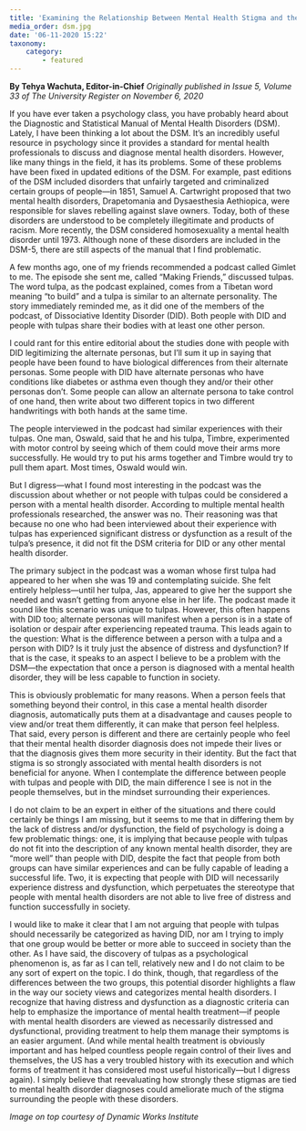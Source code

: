 ```yaml
---
title: 'Examining the Relationship Between Mental Health Stigma and the DSM'
media_order: dsm.jpg
date: '06-11-2020 15:22'
taxonomy:
    category:
        - featured
---
```


**By Tehya Wachuta, Editor-in-Chief** _Originally published in Issue 5, Volume 33 of The University Register on November 6, 2020_

If you have ever taken a psychology class, you have probably heard about the Diagnostic and Statistical Manual of Mental Health Disorders (DSM). Lately, I have been thinking a lot about the DSM. It’s an incredibly useful resource in psychology since it provides a standard for mental health professionals to discuss and diagnose mental health disorders. However, like many things in the field, it has its problems. Some of these problems have been fixed in updated editions of the DSM. For example, past editions of the DSM included disorders that unfairly targeted and criminalized certain groups of people—in 1851, Samuel A. Cartwright proposed that two mental health disorders, Drapetomania and Dysaesthesia Aethiopica, were responsible for slaves rebelling against slave owners. Today, both of these disorders are understood to be completely illegitimate and products of racism. More recently, the DSM considered homosexuality a mental health disorder until 1973. Although none of these disorders are included in the DSM-5, there are still aspects of the manual that I find problematic.

A few months ago, one of my friends recommended a podcast called Gimlet to me. The episode she sent me, called “Making Friends,” discussed tulpas. The word tulpa, as the podcast explained, comes from a Tibetan word meaning “to build” and a tulpa is similar to an alternate personality. The story immediately reminded me, as it did one of the members of the podcast, of Dissociative Identity Disorder (DID). Both people with DID and people with tulpas share their bodies with at least one other person. 

I could rant for this entire editorial about the studies done with people with DID legitimizing the alternate personas, but I’ll sum it up in saying that people have been found to have biological differences from their alternate personas. Some people with DID have alternate personas who have conditions like diabetes or asthma even though they and/or their other personas don’t. Some people can allow an alternate persona to take control of one hand, then write about two different topics in two different handwritings with both hands at the same time.

The people interviewed in the podcast had similar experiences with their tulpas. One man, Oswald, said that he and his tulpa, Timbre, experimented with motor control by seeing which of them could move their arms more successfully. He would try to put his arms together and Timbre would try to pull them apart. Most times, Oswald would win.

But I digress—what I found most interesting in the podcast was the discussion about whether or not people with tulpas could be considered a person with a mental health disorder. According to multiple mental health professionals researched, the answer was no. Their reasoning was that because no one who had been interviewed about their experience with tulpas has experienced significant distress or dysfunction as a result of the tulpa’s presence, it did not fit the DSM criteria for DID or any other mental health disorder. 

The primary subject in the podcast was a woman whose first tulpa had appeared to her when she was 19 and contemplating suicide. She felt entirely helpless—until her tulpa, Jas, appeared to give her the support she needed and wasn’t getting from anyone else in her life. The podcast made it sound like this scenario was unique to tulpas. However, this often happens with DID too; alternate personas will manifest when a person is in a state of isolation or despair after experiencing repeated trauma. This leads again to the question: What is the difference between a person with a tulpa and a person with DID? Is it truly just the absence of distress and dysfunction? If that is the case, it speaks to an aspect I believe to be a problem with the DSM—the expectation that once a person is diagnosed with a mental health disorder, they will be less capable to function in society.

This is obviously problematic for many reasons. When a person feels that something beyond their control, in this case a mental health disorder diagnosis, automatically puts them at a disadvantage and causes people to view and/or treat them differently, it can make that person feel helpless. That said, every person is different and there are certainly people who feel that their mental health disorder diagnosis does not impede their lives or that the diagnosis gives them more security in their identity. But the fact that stigma is so strongly associated with mental health disorders is not beneficial for anyone. When I contemplate the difference between people with tulpas and people with DID, the main difference I see is not in the people themselves, but in the mindset surrounding their experiences.

I do not claim to be an expert in either of the situations and there could certainly be things I am missing, but it seems to me that in differing them by the lack of distress and/or dysfunction, the field of psychology is doing a few problematic things: one, it is implying that because people with tulpas do not fit into the description of any known mental health disorder, they are “more well” than people with DID, despite the fact that people from both groups can have similar experiences and can be fully capable of leading a successful life. Two, it is expecting that people with DID will necessarily experience distress and dysfunction, which perpetuates the stereotype that people with mental health disorders are not able to live free of distress and function successfully in society.

I would like to make it clear that I am not arguing that people with tulpas should necessarily be categorized as having DID, nor am I trying to imply that one group would be better or more able to succeed in society than the other. As I have said, the discovery of tulpas as a psychological phenomenon is, as far as I can tell, relatively new and I do not claim to be any sort of expert on the topic. I do think, though, that regardless of the differences between the two groups, this potential disorder highlights a flaw in the way our society views and categorizes mental health disorders. I recognize that having distress and dysfunction as a diagnostic criteria can help to emphasize the importance of mental health treatment—if people with mental health disorders are viewed as necessarily distressed and dysfunctional, providing treatment to help them manage their symptoms is an easier argument. (And while mental health treatment is obviously important and has helped countless people regain control of their lives and themselves, the US has a very troubled history with its execution and which forms of treatment it has considered most useful historically—but I digress again). I simply believe that reevaluating how strongly these stigmas are tied to mental health disorder diagnoses could ameliorate much of the stigma surrounding the people with these disorders.

_Image on top courtesy of Dynamic Works Institute_